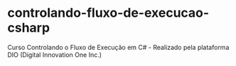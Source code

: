 # controlando-fluxo-de-execucao-csharp
Curso Controlando o Fluxo de Execução em C# - Realizado pela plataforma DIO (Digital Innovation One Inc.)
